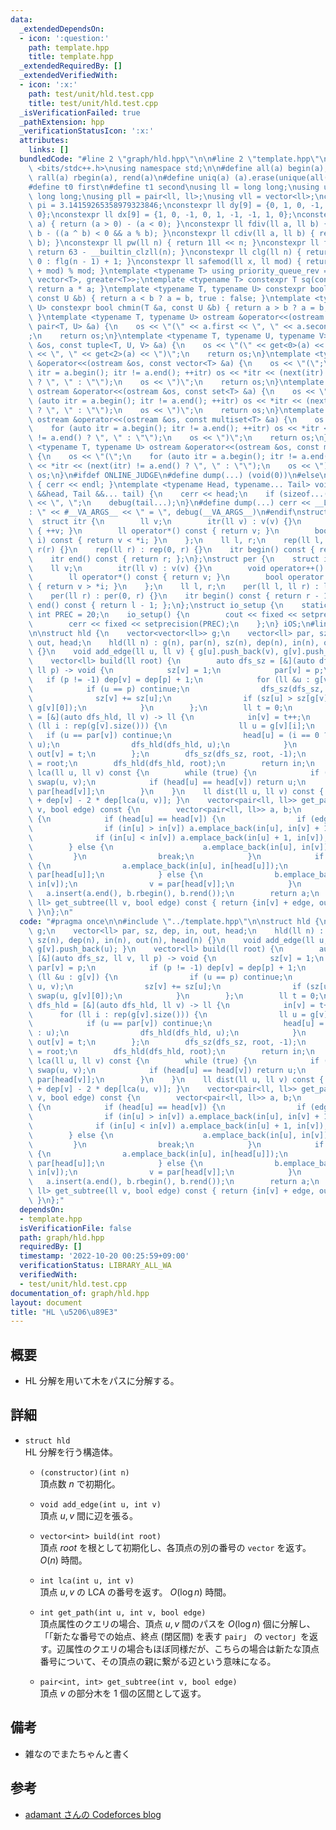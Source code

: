```yaml
---
data:
  _extendedDependsOn:
  - icon: ':question:'
    path: template.hpp
    title: template.hpp
  _extendedRequiredBy: []
  _extendedVerifiedWith:
  - icon: ':x:'
    path: test/unit/hld.test.cpp
    title: test/unit/hld.test.cpp
  _isVerificationFailed: true
  _pathExtension: hpp
  _verificationStatusIcon: ':x:'
  attributes:
    links: []
  bundledCode: "#line 2 \"graph/hld.hpp\"\n\n#line 2 \"template.hpp\"\n\n#include\
    \ <bits/stdc++.h>\nusing namespace std;\n\n#define all(a) begin(a), end(a)\n#define\
    \ rall(a) rbegin(a), rend(a)\n#define uniq(a) (a).erase(unique(all(a)), (a).end())\n\
    #define t0 first\n#define t1 second\nusing ll = long long;\nusing ull = unsigned\
    \ long long;\nusing pll = pair<ll, ll>;\nusing vll = vector<ll>;\nconstexpr double\
    \ pi = 3.14159265358979323846;\nconstexpr ll dy[9] = {0, 1, 0, -1, 1, 1, -1, -1,\
    \ 0};\nconstexpr ll dx[9] = {1, 0, -1, 0, 1, -1, -1, 1, 0};\nconstexpr ll sign(ll\
    \ a) { return (a > 0) - (a < 0); }\nconstexpr ll fdiv(ll a, ll b) { return a /\
    \ b - ((a ^ b) < 0 && a % b); }\nconstexpr ll cdiv(ll a, ll b) { return -fdiv(-a,\
    \ b); }\nconstexpr ll pw(ll n) { return 1ll << n; }\nconstexpr ll flg(ll n) {\
    \ return 63 - __builtin_clzll(n); }\nconstexpr ll clg(ll n) { return n == 1 ?\
    \ 0 : flg(n - 1) + 1; }\nconstexpr ll safemod(ll x, ll mod) { return (x % mod\
    \ + mod) % mod; }\ntemplate <typename T> using priority_queue_rev = priority_queue<T,\
    \ vector<T>, greater<T>>;\ntemplate <typename T> constexpr T sq(const T &a) {\
    \ return a * a; }\ntemplate <typename T, typename U> constexpr bool chmax(T &a,\
    \ const U &b) { return a < b ? a = b, true : false; }\ntemplate <typename T, typename\
    \ U> constexpr bool chmin(T &a, const U &b) { return a > b ? a = b, true : false;\
    \ }\ntemplate <typename T, typename U> ostream &operator<<(ostream &os, const\
    \ pair<T, U> &a) {\n    os << \"(\" << a.first << \", \" << a.second << \")\"\
    ;\n    return os;\n}\ntemplate <typename T, typename U, typename V> ostream &operator<<(ostream\
    \ &os, const tuple<T, U, V> &a) {\n    os << \"(\" << get<0>(a) << \", \" << get<1>(a)\
    \ << \", \" << get<2>(a) << \")\";\n    return os;\n}\ntemplate <typename T> ostream\
    \ &operator<<(ostream &os, const vector<T> &a) {\n    os << \"(\";\n    for (auto\
    \ itr = a.begin(); itr != a.end(); ++itr) os << *itr << (next(itr) != a.end()\
    \ ? \", \" : \"\");\n    os << \")\";\n    return os;\n}\ntemplate <typename T>\
    \ ostream &operator<<(ostream &os, const set<T> &a) {\n    os << \"(\";\n    for\
    \ (auto itr = a.begin(); itr != a.end(); ++itr) os << *itr << (next(itr) != a.end()\
    \ ? \", \" : \"\");\n    os << \")\";\n    return os;\n}\ntemplate <typename T>\
    \ ostream &operator<<(ostream &os, const multiset<T> &a) {\n    os << \"(\";\n\
    \    for (auto itr = a.begin(); itr != a.end(); ++itr) os << *itr << (next(itr)\
    \ != a.end() ? \", \" : \"\");\n    os << \")\";\n    return os;\n}\ntemplate\
    \ <typename T, typename U> ostream &operator<<(ostream &os, const map<T, U> &a)\
    \ {\n    os << \"(\";\n    for (auto itr = a.begin(); itr != a.end(); ++itr) os\
    \ << *itr << (next(itr) != a.end() ? \", \" : \"\");\n    os << \")\";\n    return\
    \ os;\n}\n#ifdef ONLINE_JUDGE\n#define dump(...) (void(0))\n#else\nvoid debug()\
    \ { cerr << endl; }\ntemplate <typename Head, typename... Tail> void debug(Head\
    \ &&head, Tail &&... tail) {\n    cerr << head;\n    if (sizeof...(Tail)) cerr\
    \ << \", \";\n    debug(tail...);\n}\n#define dump(...) cerr << __LINE__ << \"\
    : \" << #__VA_ARGS__ << \" = \", debug(__VA_ARGS__)\n#endif\nstruct rep {\n  \
    \  struct itr {\n        ll v;\n        itr(ll v) : v(v) {}\n        void operator++()\
    \ { ++v; }\n        ll operator*() const { return v; }\n        bool operator!=(itr\
    \ i) const { return v < *i; }\n    };\n    ll l, r;\n    rep(ll l, ll r) : l(l),\
    \ r(r) {}\n    rep(ll r) : rep(0, r) {}\n    itr begin() const { return l; };\n\
    \    itr end() const { return r; };\n};\nstruct per {\n    struct itr {\n    \
    \    ll v;\n        itr(ll v) : v(v) {}\n        void operator++() { --v; }\n\
    \        ll operator*() const { return v; }\n        bool operator!=(itr i) const\
    \ { return v > *i; }\n    };\n    ll l, r;\n    per(ll l, ll r) : l(l), r(r) {}\n\
    \    per(ll r) : per(0, r) {}\n    itr begin() const { return r - 1; };\n    itr\
    \ end() const { return l - 1; };\n};\nstruct io_setup {\n    static constexpr\
    \ int PREC = 20;\n    io_setup() {\n        cout << fixed << setprecision(PREC);\n\
    \        cerr << fixed << setprecision(PREC);\n    };\n} iOS;\n#line 4 \"graph/hld.hpp\"\
    \n\nstruct hld {\n    vector<vector<ll>> g;\n    vector<ll> par, sz, dep, in,\
    \ out, head;\n    hld(ll n) : g(n), par(n), sz(n), dep(n), in(n), out(n), head(n)\
    \ {}\n    void add_edge(ll u, ll v) { g[u].push_back(v), g[v].push_back(u); }\n\
    \    vector<ll> build(ll root) {\n        auto dfs_sz = [&](auto dfs_sz, ll v,\
    \ ll p) -> void {\n            sz[v] = 1;\n            par[v] = p;\n         \
    \   if (p != -1) dep[v] = dep[p] + 1;\n            for (ll &u : g[v]) {\n    \
    \            if (u == p) continue;\n                dfs_sz(dfs_sz, u, v);\n  \
    \              sz[v] += sz[u];\n                if (sz[u] > sz[g[v][0]]) swap(u,\
    \ g[v][0]);\n            }\n        };\n        ll t = 0;\n        auto dfs_hld\
    \ = [&](auto dfs_hld, ll v) -> ll {\n            in[v] = t++;\n            for\
    \ (ll i : rep(g[v].size())) {\n                ll u = g[v][i];\n             \
    \   if (u == par[v]) continue;\n                head[u] = (i == 0 ? head[v] :\
    \ u);\n                dfs_hld(dfs_hld, u);\n            }\n            return\
    \ out[v] = t;\n        };\n        dfs_sz(dfs_sz, root, -1);\n        head[root]\
    \ = root;\n        dfs_hld(dfs_hld, root);\n        return in;\n    }\n    ll\
    \ lca(ll u, ll v) const {\n        while (true) {\n            if (in[u] > in[v])\
    \ swap(u, v);\n            if (head[u] == head[v]) return u;\n            v =\
    \ par[head[v]];\n        }\n    }\n    ll dist(ll u, ll v) const { return dep[u]\
    \ + dep[v] - 2 * dep[lca(u, v)]; }\n    vector<pair<ll, ll>> get_path(ll u, ll\
    \ v, bool edge) const {\n        vector<pair<ll, ll>> a, b;\n        while (true)\
    \ {\n            if (head[u] == head[v]) {\n                if (edge) {\n    \
    \                if (in[u] > in[v]) a.emplace_back(in[u], in[v] + 1);\n      \
    \              if (in[u] < in[v]) a.emplace_back(in[u] + 1, in[v]);\n        \
    \        } else {\n                    a.emplace_back(in[u], in[v]);\n       \
    \         }\n                break;\n            }\n            if (in[u] > in[v])\
    \ {\n                a.emplace_back(in[u], in[head[u]]);\n                u =\
    \ par[head[u]];\n            } else {\n                b.emplace_back(in[head[v]],\
    \ in[v]);\n                v = par[head[v]];\n            }\n        }\n     \
    \   a.insert(a.end(), b.rbegin(), b.rend());\n        return a;\n    }\n    pair<ll,\
    \ ll> get_subtree(ll v, bool edge) const { return {in[v] + edge, out[v] - 1};\
    \ }\n};\n"
  code: "#pragma once\n\n#include \"../template.hpp\"\n\nstruct hld {\n    vector<vector<ll>>\
    \ g;\n    vector<ll> par, sz, dep, in, out, head;\n    hld(ll n) : g(n), par(n),\
    \ sz(n), dep(n), in(n), out(n), head(n) {}\n    void add_edge(ll u, ll v) { g[u].push_back(v),\
    \ g[v].push_back(u); }\n    vector<ll> build(ll root) {\n        auto dfs_sz =\
    \ [&](auto dfs_sz, ll v, ll p) -> void {\n            sz[v] = 1;\n           \
    \ par[v] = p;\n            if (p != -1) dep[v] = dep[p] + 1;\n            for\
    \ (ll &u : g[v]) {\n                if (u == p) continue;\n                dfs_sz(dfs_sz,\
    \ u, v);\n                sz[v] += sz[u];\n                if (sz[u] > sz[g[v][0]])\
    \ swap(u, g[v][0]);\n            }\n        };\n        ll t = 0;\n        auto\
    \ dfs_hld = [&](auto dfs_hld, ll v) -> ll {\n            in[v] = t++;\n      \
    \      for (ll i : rep(g[v].size())) {\n                ll u = g[v][i];\n    \
    \            if (u == par[v]) continue;\n                head[u] = (i == 0 ? head[v]\
    \ : u);\n                dfs_hld(dfs_hld, u);\n            }\n            return\
    \ out[v] = t;\n        };\n        dfs_sz(dfs_sz, root, -1);\n        head[root]\
    \ = root;\n        dfs_hld(dfs_hld, root);\n        return in;\n    }\n    ll\
    \ lca(ll u, ll v) const {\n        while (true) {\n            if (in[u] > in[v])\
    \ swap(u, v);\n            if (head[u] == head[v]) return u;\n            v =\
    \ par[head[v]];\n        }\n    }\n    ll dist(ll u, ll v) const { return dep[u]\
    \ + dep[v] - 2 * dep[lca(u, v)]; }\n    vector<pair<ll, ll>> get_path(ll u, ll\
    \ v, bool edge) const {\n        vector<pair<ll, ll>> a, b;\n        while (true)\
    \ {\n            if (head[u] == head[v]) {\n                if (edge) {\n    \
    \                if (in[u] > in[v]) a.emplace_back(in[u], in[v] + 1);\n      \
    \              if (in[u] < in[v]) a.emplace_back(in[u] + 1, in[v]);\n        \
    \        } else {\n                    a.emplace_back(in[u], in[v]);\n       \
    \         }\n                break;\n            }\n            if (in[u] > in[v])\
    \ {\n                a.emplace_back(in[u], in[head[u]]);\n                u =\
    \ par[head[u]];\n            } else {\n                b.emplace_back(in[head[v]],\
    \ in[v]);\n                v = par[head[v]];\n            }\n        }\n     \
    \   a.insert(a.end(), b.rbegin(), b.rend());\n        return a;\n    }\n    pair<ll,\
    \ ll> get_subtree(ll v, bool edge) const { return {in[v] + edge, out[v] - 1};\
    \ }\n};"
  dependsOn:
  - template.hpp
  isVerificationFile: false
  path: graph/hld.hpp
  requiredBy: []
  timestamp: '2022-10-20 00:25:59+09:00'
  verificationStatus: LIBRARY_ALL_WA
  verifiedWith:
  - test/unit/hld.test.cpp
documentation_of: graph/hld.hpp
layout: document
title: "HL \u5206\u89E3"
---
```


## 概要
- HL 分解を用いて木をパスに分解する。

## 詳細

- `struct hld`  
    HL 分解を行う構造体。

    - `(constructor)(int n)`  
        頂点数 $n$ で初期化。

    - `void add_edge(int u, int v)`  
        頂点 $u, v$ 間に辺を張る。

    - `vector<int> build(int root)`  
        頂点 $root$ を根として初期化し、各頂点の別の番号の `vector` を返す。 $O(n)$ 時間。

    - `int lca(int u, int v)`  
        頂点 $u, v$ の LCA の番号を返す。 $O(\log n)$ 時間。
    
    - `int get_path(int u, int v, bool edge)`  
        頂点属性のクエリの場合、頂点 $u, v$ 間のパスを $O(\log n)$ 個に分解し、「「新たな番号での始点、終点 (閉区間) を表す `pair`」 の `vector`」を返す。辺属性のクエリの場合もほぼ同様だが、こちらの場合は新たな頂点番号について、その頂点の親に繋がる辺という意味になる。

    - `pair<int, int> get_subtree(int v, bool edge)`  
        頂点 $v$ の部分木を $1$ 個の区間として返す。

## 備考
- 雑なのでまたちゃんと書く

## 参考
- [adamant さんの Codeforces blog](https://codeforces.com/blog/entry/53170)
